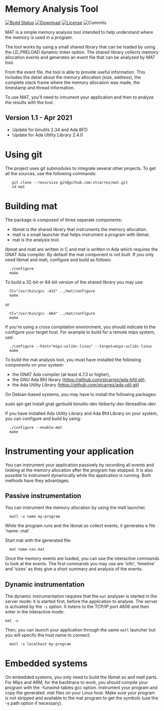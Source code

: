 # Memory Analysis Tool

[![Build Status](https://img.shields.io/jenkins/s/http/jenkins.vacs.fr/Mat.svg)](http://jenkins.vacs.fr/job/Mat/)
[![Download](https://img.shields.io/badge/download-1.9.0-brightgreen.svg)](http://download.vacs.fr/mat/mat-1.0.0.tar.gz)
[![License](http://img.shields.io/badge/license-APACHE2-blue.svg)](LICENSE)
![Commits](https://img.shields.io/github/commits-since/stcarrez/mat/1.0.0.svg)

MAT is a simple memory analysis tool intended to help
understand where the memory is used in a program.

The tool works by using a small shared library that
can be loaded by using the LD_PRELOAD dynamic linker option.
The shared library collects memory allocation events and
generates an event file that can be analyzed by MAT tool.

From the event file, the tool is able to provide useful
information.  This includes the detail about the memory
allocation (size, address), the complete stack frame where the
memory allocation was made, the timestamp and thread information.

To use MAT, you'll need to intrument your application
and then to analyze the results with the tool.

## Version 1.1     - Apr 2021

- Update for binutils 2.34 and Ada BFD
- Update for Ada Utility Library 2.4.0

# Using git

The project uses git submodules to integrate several other
projects.  To get all the sources, use the following commands:
```
   git clone --recursive git@github.com:stcarrez/mat.git
   cd mat
```

# Building mat

The package is composed of three separate components:

- libmat is the shared library that instruments the memory allocation.
- matl is a small launcher that helps instrument a program with libmat.
- mat is the analysis tool.

libmat and matl are written in C and mat is written in Ada which requires
the GNAT Ada compiler.  By default the mat component is not built.
If you only need libmat and matl, configure and build as follows:

```
  ./configure
  make
```

To build a 32-bit or 64-bit version of the shared library you may use:

```
  CC="/usr/bin/gcc -m32" ../mat/configure
  make
```
or

```
  CC="/usr/bin/gcc -m64" ../mat/configure
  make
```

If you're using a cross compilation environment, you should
indicate to the configure your target host.  For example to
build for a remote mips system, use:

```
  ./configure --host="mips-uclibc-linux" --target=mips-uclibc-linux
  make
```

To build the mat analysis tool, you must have installed the following
components on your system:

- the GNAT Ada compiler (at least 4.7.3 or higher),
- the GNU Ada Bfd library (https://github.com/stcarrez/ada-bfd.git),
- the Ada Utility Library (https://github.com/stcarrez/ada-util.git)

On Debian-based systems, you may have to install the following packages:

  sudo apt-get install gnat gprbuild binutils-dev libiberty-dev libreadline-dev

If you have installed Ada Utility Library and Ada Bfd Library on your
system, you can configure and build by using:

```
  ./configure --enable-mat
  make
```

# Instrumenting your application

You can instrument your application passively by recording all events and looking
at the memory allocation after the program has stopped.  It is also possible to
instrument dynamically while the application is running.  Both methods have
they advantages.

## Passive instrumentation

You can instrument the memory allocation by using the matl launcher.

```
  matl -o name my-program
```

While the program runs and the libmat.so collect events,
it generates a file 'name-<pid>.mat'.

Start mat with the generated file:

```
  mat name-xxx.mat
```

Once the memory events are loaded, you can use the interactive
commands to look at the events.  The first commands you may use
are 'info', 'timeline' and 'sizes' as they give a short summary
and analysis of the events.


## Dynamic instrumentation

The dynamic instrumentation requires that the `mat` analyser is started in
the server mode: it is started first, before the application to analyse.
The server is activated by the `-s` option.  It listens to the TCP/IP port 4606
and then enter in the interactive mode:

```
mat -s
```

Then, you can launch your application through the same `matl` launcher
but you will specify the host name to connect:

```
  matl -s localhost my-program
```


# Embedded systems

On embedded systems, you only need to build the libmat.so and matl parts.
For Mips and ARM, for the backtrace to work, you should compile your program
with the -funwind-tables gcc option.  Instrument your program and copy
the generated .mat files on your Linux host.  Make sure your program is
not stripped and available to the mat program to get the symbols
(use the -s path option if necessary).
